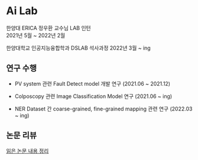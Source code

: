 # Ai Lab
한양대 ERICA 정우환 교수님 LAB 인턴    
2021년 5월 ~ 2022년 2월

한양대학교 인공지능융합학과 DSLAB 석사과정
2022년 3월 ~ ing

## 연구 수행
- PV system 관련 Fault Detect model 개발 연구 (2021.06 ~ 2021.12)

- Colposcopy 관련 Image Classification Model 연구 (2021.06 ~ ing)

- NER Dataset 간 coarse-grained, fine-grained mapping 관련 연구 (2022.03 ~ ing)

## 논문 리뷰 
[읽은 논문 내용 정리](https://wirehaired-rainforest-02c.notion.site/4f043732b7544b95aa325daf6453b6c7?v=714fb27436b14cb9964a82a9d025eee3)

